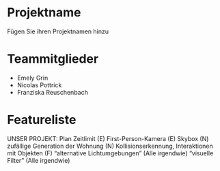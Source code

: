 # Projektname
Fügen Sie ihren Projektnamen hinzu

# Teammitglieder

- Emely Grin
- Nicolas Pottrick 
- Franziska Reuschenbach 

# Featureliste
UNSER PROJEKT: Plan
Zeitlimit (E)
First-Person-Kamera (E)
Skybox (N)
zufällige Generation der Wohnung (N)
Kollisionserkennung, Interaktionen mit Objekten (F)
“alternative Lichtumgebungen” (Alle irgendwie)
“visuelle Filter” (Alle irgendwie)


